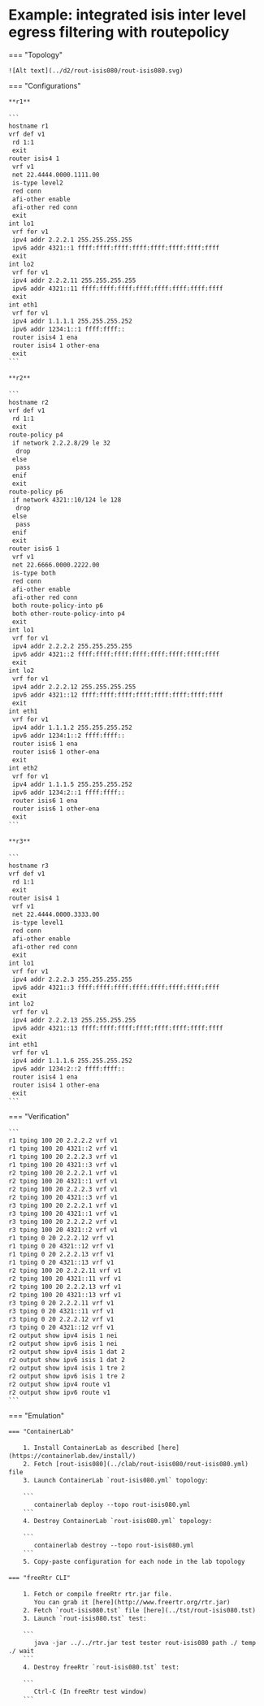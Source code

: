 # Example: integrated isis inter level egress filtering with routepolicy

=== "Topology"

    ![Alt text](../d2/rout-isis080/rout-isis080.svg)

=== "Configurations"

    **r1**

    ```
    hostname r1
    vrf def v1
     rd 1:1
     exit
    router isis4 1
     vrf v1
     net 22.4444.0000.1111.00
     is-type level2
     red conn
     afi-other enable
     afi-other red conn
     exit
    int lo1
     vrf for v1
     ipv4 addr 2.2.2.1 255.255.255.255
     ipv6 addr 4321::1 ffff:ffff:ffff:ffff:ffff:ffff:ffff:ffff
     exit
    int lo2
     vrf for v1
     ipv4 addr 2.2.2.11 255.255.255.255
     ipv6 addr 4321::11 ffff:ffff:ffff:ffff:ffff:ffff:ffff:ffff
     exit
    int eth1
     vrf for v1
     ipv4 addr 1.1.1.1 255.255.255.252
     ipv6 addr 1234:1::1 ffff:ffff::
     router isis4 1 ena
     router isis4 1 other-ena
     exit
    ```

    **r2**

    ```
    hostname r2
    vrf def v1
     rd 1:1
     exit
    route-policy p4
     if network 2.2.2.8/29 le 32
      drop
     else
      pass
     enif
     exit
    route-policy p6
     if network 4321::10/124 le 128
      drop
     else
      pass
     enif
     exit
    router isis6 1
     vrf v1
     net 22.6666.0000.2222.00
     is-type both
     red conn
     afi-other enable
     afi-other red conn
     both route-policy-into p6
     both other-route-policy-into p4
     exit
    int lo1
     vrf for v1
     ipv4 addr 2.2.2.2 255.255.255.255
     ipv6 addr 4321::2 ffff:ffff:ffff:ffff:ffff:ffff:ffff:ffff
     exit
    int lo2
     vrf for v1
     ipv4 addr 2.2.2.12 255.255.255.255
     ipv6 addr 4321::12 ffff:ffff:ffff:ffff:ffff:ffff:ffff:ffff
     exit
    int eth1
     vrf for v1
     ipv4 addr 1.1.1.2 255.255.255.252
     ipv6 addr 1234:1::2 ffff:ffff::
     router isis6 1 ena
     router isis6 1 other-ena
     exit
    int eth2
     vrf for v1
     ipv4 addr 1.1.1.5 255.255.255.252
     ipv6 addr 1234:2::1 ffff:ffff::
     router isis6 1 ena
     router isis6 1 other-ena
     exit
    ```

    **r3**

    ```
    hostname r3
    vrf def v1
     rd 1:1
     exit
    router isis4 1
     vrf v1
     net 22.4444.0000.3333.00
     is-type level1
     red conn
     afi-other enable
     afi-other red conn
     exit
    int lo1
     vrf for v1
     ipv4 addr 2.2.2.3 255.255.255.255
     ipv6 addr 4321::3 ffff:ffff:ffff:ffff:ffff:ffff:ffff:ffff
     exit
    int lo2
     vrf for v1
     ipv4 addr 2.2.2.13 255.255.255.255
     ipv6 addr 4321::13 ffff:ffff:ffff:ffff:ffff:ffff:ffff:ffff
     exit
    int eth1
     vrf for v1
     ipv4 addr 1.1.1.6 255.255.255.252
     ipv6 addr 1234:2::2 ffff:ffff::
     router isis4 1 ena
     router isis4 1 other-ena
     exit
    ```

=== "Verification"

    ```
    r1 tping 100 20 2.2.2.2 vrf v1
    r1 tping 100 20 4321::2 vrf v1
    r1 tping 100 20 2.2.2.3 vrf v1
    r1 tping 100 20 4321::3 vrf v1
    r2 tping 100 20 2.2.2.1 vrf v1
    r2 tping 100 20 4321::1 vrf v1
    r2 tping 100 20 2.2.2.3 vrf v1
    r2 tping 100 20 4321::3 vrf v1
    r3 tping 100 20 2.2.2.1 vrf v1
    r3 tping 100 20 4321::1 vrf v1
    r3 tping 100 20 2.2.2.2 vrf v1
    r3 tping 100 20 4321::2 vrf v1
    r1 tping 0 20 2.2.2.12 vrf v1
    r1 tping 0 20 4321::12 vrf v1
    r1 tping 0 20 2.2.2.13 vrf v1
    r1 tping 0 20 4321::13 vrf v1
    r2 tping 100 20 2.2.2.11 vrf v1
    r2 tping 100 20 4321::11 vrf v1
    r2 tping 100 20 2.2.2.13 vrf v1
    r2 tping 100 20 4321::13 vrf v1
    r3 tping 0 20 2.2.2.11 vrf v1
    r3 tping 0 20 4321::11 vrf v1
    r3 tping 0 20 2.2.2.12 vrf v1
    r3 tping 0 20 4321::12 vrf v1
    r2 output show ipv4 isis 1 nei
    r2 output show ipv6 isis 1 nei
    r2 output show ipv4 isis 1 dat 2
    r2 output show ipv6 isis 1 dat 2
    r2 output show ipv4 isis 1 tre 2
    r2 output show ipv6 isis 1 tre 2
    r2 output show ipv4 route v1
    r2 output show ipv6 route v1
    ```

=== "Emulation"

    === "ContainerLab"

        1. Install ContainerLab as described [here](https://containerlab.dev/install/)  
        2. Fetch [rout-isis080](../clab/rout-isis080/rout-isis080.yml) file  
        3. Launch ContainerLab `rout-isis080.yml` topology:  

        ```
           containerlab deploy --topo rout-isis080.yml  
        ```
        4. Destroy ContainerLab `rout-isis080.yml` topology:  

        ```
           containerlab destroy --topo rout-isis080.yml  
        ```
        5. Copy-paste configuration for each node in the lab topology

    === "freeRtr CLI"

        1. Fetch or compile freeRtr rtr.jar file.  
           You can grab it [here](http://www.freertr.org/rtr.jar)  
        2. Fetch `rout-isis080.tst` file [here](../tst/rout-isis080.tst)  
        3. Launch `rout-isis080.tst` test:  

        ```
           java -jar ../../rtr.jar test tester rout-isis080 path ./ temp ./ wait
        ```
        4. Destroy freeRtr `rout-isis080.tst` test:  

        ```
           Ctrl-C (In freeRtr test window)
        ```

